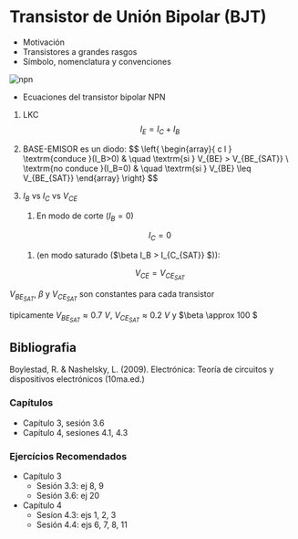 # Transistor de Unión Bipolar (BJT)

- Motivación
- Transistores a grandes rasgos
- Símbolo, nomenclatura y convenciones

![npn](https://julianodb.github.io/electronic_circuits_diagrams/npn.png)

- Ecuaciones del transistor bipolar NPN

1. LKC
   $$I_E = I_C + I_B$$
1. BASE-EMISOR es un diodo:
   $$ 
   \left\{ 
      \begin{array}{ c l }
          \textrm{conduce }(I_B>0) & \quad \textrm{si } V_{BE} >  V_{BE_{SAT}} \\
          \textrm{no conduce }(I_B=0)                 & \quad \textrm{si } V_{BE} \leq V_{BE_{SAT}}
      \end{array} 
   \right}
   $$
1. $I_B$ vs $I_C$ vs $V_{CE}$
   1. En modo de corte ($I_B = 0$)

   $$I_C = 0$$
   1. (en modo saturado ($\beta I_B > I_{C_{SAT}} $)):
   
   $$V_{CE} = V_{CE_{SAT}}$$

$V_{BE_{SAT}}$, $\beta$ y $V_{CE_{SAT}}$ son constantes para cada transistor

tipicamente $V_{BE_{SAT}} \approx 0.7\ V$, $V_{CE_{SAT}} \approx 0.2\ V$ y $\beta \approx 100 $

## Bibliografia

Boylestad, R. & Nashelsky, L. (2009). Electrónica: Teoría de circuitos y dispositivos electrónicos (10ma.ed.)

### Capítulos
- Capítulo 3, sesión 3.6
- Capítulo 4, sesiones 4.1, 4.3

### Ejercícios Recomendados
- Capítulo 3
  - Sesión 3.3: ej 8, 9
  - Sesión 3.6: ej 20
- Capítulo 4
  - Sesíon 4.3: ejs 1, 2, 3
  - Sesión 4.4: ejs 6, 7, 8, 11
